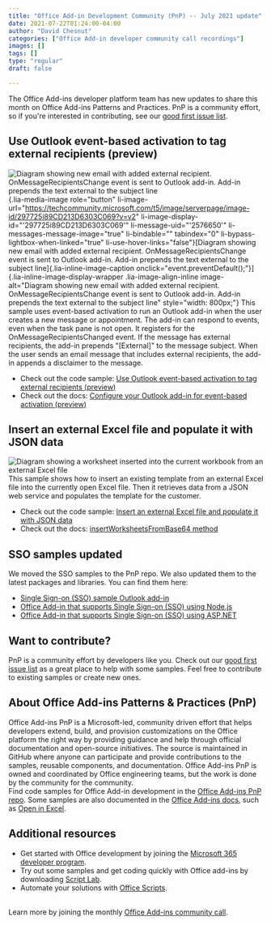 ```yaml
---
title: "Office Add-in Development Community (PnP) -- July 2021 update"
date: 2021-07-22T01:24:00-04:00
author: "David Chesnut"
categories: ["Office Add-in developer community call recordings"]
images: []
tags: []
type: "regular"
draft: false

---
```


The Office Add-ins developer platform team has new updates to share this
month on Office Add-ins Patterns and Practices. PnP is a community
effort, so if you're interested in contributing, see our [good first
issue
list](https://github.com/OfficeDev/PnP-OfficeAddins/issues?q=is%3Aissue+is%3Aopen+label%3A%22good+first+issue%22).

## Use Outlook event-based activation to tag external recipients (preview) 

![Diagram showing new email with added external recipient.
OnMessageRecipientsChange event is sent to Outlook add-in. Add-in
prepends the text external to the subject
line](https://techcommunity.microsoft.com/t5/image/serverpage/image-id/297725i89CD213D6303C069/image-size/large?v=v2&px=999 "pnp-outlook-tag-external.png"){.lia-media-image
role="button"
li-image-url="https://techcommunity.microsoft.com/t5/image/serverpage/image-id/297725i89CD213D6303C069?v=v2"
li-image-display-id="'297725i89CD213D6303C069'"
li-message-uid="'2576650'" li-messages-message-image="true"
li-bindable="" tabindex="0" li-bypass-lightbox-when-linked="true"
li-use-hover-links="false"}[Diagram showing new email with added
external recipient. OnMessageRecipientsChange event is sent to Outlook
add-in. Add-in prepends the text external to the subject
line]{.lia-inline-image-caption
onclick="event.preventDefault();"}]{.lia-inline-image-display-wrapper
.lia-image-align-inline
image-alt="Diagram showing new email with added external recipient. OnMessageRecipientsChange event is sent to Outlook add-in. Add-in prepends the text external to the subject line"
style="width: 800px;"}
This sample uses event-based activation to run an Outlook add-in when
the user creates a new message or appointment. The add-in can respond to
events, even when the task pane is not open. It registers for the
OnMessageRecipientsChanged event. If the message has external
recipients, the add-in prepends \"\[External\]\" to the message subject.
When the user sends an email message that includes external recipients,
the add-in appends a disclaimer to the message.

-   Check out the code sample: [Use Outlook event-based activation to
    tag external recipients
    (preview)](https://github.com/OfficeDev/PnP-OfficeAddins/tree/main/Samples/outlook-tag-external)
-   Check out the docs: [Configure your Outlook add-in for event-based
    activation
    (preview)](https://docs.microsoft.com/office/dev/add-ins/outlook/autolaunch)

## Insert an external Excel file and populate it with JSON data 

![Diagram showing a worksheet inserted into the current workbook from
an external Excel
file](https://techcommunity.microsoft.com/t5/image/serverpage/image-id/297726i3CCC9EE75A5C8BF5/image-size/large?v=v2&px=999 "pnp-outlook-set-signature.png")
This sample shows how to insert an existing template from an external
Excel file into the currently open Excel file. Then it retrieves data
from a JSON web service and populates the template for the customer.

-   Check out the code sample: [Insert an external Excel file and
    populate it with JSON
    data](https://github.com/OfficeDev/PnP-OfficeAddins/tree/main/Samples/excel-insert-file)
-   Check out the docs: [insertWorksheetsFromBase64
    method](https://docs.microsoft.com/javascript/api/excel/excel.workbook?view=excel-js-preview#insertWorksheetsFromBase64_base64File__options_)

## SSO samples updated 

We moved the SSO samples to the PnP repo. We also updated them to the
latest packages and libraries. You can find them here:

-   [Single Sign-on (SSO) sample Outlook
    add-in](https://github.com/OfficeDev/PnP-OfficeAddins/tree/main/Samples/auth/Outlook-Add-in-SSO)
-   [Office Add-in that supports Single Sign-on (SSO) using
    Node.js](https://github.com/OfficeDev/PnP-OfficeAddins/tree/main/Samples/auth/Office-Add-in-NodeJS-SSO)
-   [Office Add-in that supports Single Sign-on (SSO) using
    ASP.NET](https://github.com/OfficeDev/PnP-OfficeAddins/tree/main/Samples/auth/Office-Add-in-ASPNET-SSO)

## Want to contribute? 

PnP is a community effort by developers like you. Check out our [good
first issue
list](https://github.com/OfficeDev/PnP-OfficeAddins/issues?q=is%3Aissue+is%3Aopen+label%3A%22good+first+issue%22)
as a great place to help with some samples. Feel free to contribute to
existing samples or create new ones.

## About Office Add-ins Patterns & Practices (PnP) 

Office Add-ins PnP is a Microsoft-led, community driven effort that
helps developers extend, build, and provision customizations on the
Office platform the right way by providing guidance and help through
official documentation and open-source initiatives. The source is
maintained in GitHub where anyone can participate and provide
contributions to the samples, reusable components, and documentation.
Office Add-ins PnP is owned and coordinated by Office engineering teams,
but the work is done by the community for the community.\
Find code samples for Office Add-in development in the [Office Add-ins
PnP repo](https://github.com/OfficeDev/PnP-OfficeAddins). Some samples
are also documented in the [Office Add-ins
docs](https://docs.microsoft.com/office/dev/add-ins/), such as [Open in
Excel](https://docs.microsoft.com/office/dev/add-ins/excel/pnp-open-in-excel).

## Additional resources 

-   Get started with Office development by joining the [Microsoft 365
    developer
    program](https://developer.microsoft.com/office/dev-program).
-   Try out some samples and get coding quickly with Office add-ins by
    downloading [Script
    Lab](https://www.microsoft.com/en-us/garage/profiles/script-lab/).
-   Automate your solutions with [Office
    Scripts](https://docs.microsoft.com/office/dev/scripts/).

\
Learn more by joining the monthly [Office Add-ins community
call](https://aka.ms/officeaddinscommunitycall).
